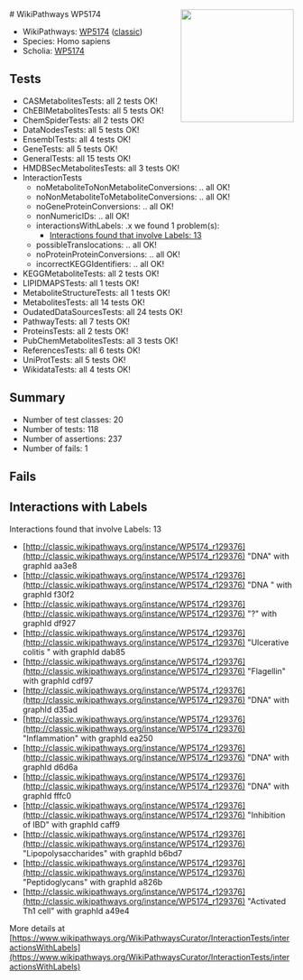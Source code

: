 <img style="float: right; width: 200px" src="https://upload.wikimedia.org/wikipedia/commons/thumb/8/83/Wplogo_with_text_500.png/640px-Wplogo_with_text_500.png" />
# WikiPathways WP5174

* WikiPathways: [WP5174](https://wikipathways.org/pathways/WP5174) ([classic](https://classic.wikipathways.org/instance/WP5174))
* Species: Homo sapiens
* Scholia: [WP5174](https://scholia.toolforge.org/wikipathways/WP5174)
## Tests
* CASMetabolitesTests: all 2 tests OK!
* ChEBIMetabolitesTests: all 5 tests OK!
* ChemSpiderTests: all 2 tests OK!
* DataNodesTests: all 5 tests OK!
* EnsemblTests: all 4 tests OK!
* GeneTests: all 5 tests OK!
* GeneralTests: all 15 tests OK!
* HMDBSecMetabolitesTests: all 3 tests OK!
* InteractionTests
    * noMetaboliteToNonMetaboliteConversions: .. all OK!
    * noNonMetaboliteToMetaboliteConversions: .. all OK!
    * noGeneProteinConversions: .. all OK!
    * nonNumericIDs: .. all OK!
    * interactionsWithLabels: .x we found 1 problem(s):
        * [Interactions found that involve Labels: 13](#fe97a8bb)
    * possibleTranslocations: .. all OK!
    * noProteinProteinConversions: .. all OK!
    * incorrectKEGGIdentifiers: .. all OK!
* KEGGMetaboliteTests: all 2 tests OK!
* LIPIDMAPSTests: all 1 tests OK!
* MetaboliteStructureTests: all 1 tests OK!
* MetabolitesTests: all 14 tests OK!
* OudatedDataSourcesTests: all 24 tests OK!
* PathwayTests: all 7 tests OK!
* ProteinsTests: all 2 tests OK!
* PubChemMetabolitesTests: all 3 tests OK!
* ReferencesTests: all 6 tests OK!
* UniProtTests: all 5 tests OK!
* WikidataTests: all 4 tests OK!


## Summary

* Number of test classes: 20
* Number of tests: 118
* Number of assertions: 237
* Number of fails: 1

## Fails

<a name="fe97a8bb" />

## Interactions with Labels

Interactions found that involve Labels: 13

* [http://classic.wikipathways.org/instance/WP5174_r129376](http://classic.wikipathways.org/instance/WP5174_r129376) "DNA" with graphId aa3e8
* [http://classic.wikipathways.org/instance/WP5174_r129376](http://classic.wikipathways.org/instance/WP5174_r129376) "DNA " with graphId f30f2
* [http://classic.wikipathways.org/instance/WP5174_r129376](http://classic.wikipathways.org/instance/WP5174_r129376) "?" with graphId df927
* [http://classic.wikipathways.org/instance/WP5174_r129376](http://classic.wikipathways.org/instance/WP5174_r129376) "Ulcerative colitis " with graphId dab85
* [http://classic.wikipathways.org/instance/WP5174_r129376](http://classic.wikipathways.org/instance/WP5174_r129376) "Flagellin" with graphId cdf97
* [http://classic.wikipathways.org/instance/WP5174_r129376](http://classic.wikipathways.org/instance/WP5174_r129376) "DNA" with graphId d35ad
* [http://classic.wikipathways.org/instance/WP5174_r129376](http://classic.wikipathways.org/instance/WP5174_r129376) "Inflammation" with graphId ea250
* [http://classic.wikipathways.org/instance/WP5174_r129376](http://classic.wikipathways.org/instance/WP5174_r129376) "DNA" with graphId d6d6a
* [http://classic.wikipathways.org/instance/WP5174_r129376](http://classic.wikipathways.org/instance/WP5174_r129376) "DNA" with graphId fffc0
* [http://classic.wikipathways.org/instance/WP5174_r129376](http://classic.wikipathways.org/instance/WP5174_r129376) "Inhibition of IBD" with graphId caff9
* [http://classic.wikipathways.org/instance/WP5174_r129376](http://classic.wikipathways.org/instance/WP5174_r129376) "Lipopolysaccharides" with graphId b6bd7
* [http://classic.wikipathways.org/instance/WP5174_r129376](http://classic.wikipathways.org/instance/WP5174_r129376) "Peptidoglycans" with graphId a826b
* [http://classic.wikipathways.org/instance/WP5174_r129376](http://classic.wikipathways.org/instance/WP5174_r129376) "Activated Th1 cell" with graphId a49e4


More details at [https://www.wikipathways.org/WikiPathwaysCurator/InteractionTests/interactionsWithLabels](https://www.wikipathways.org/WikiPathwaysCurator/InteractionTests/interactionsWithLabels)

